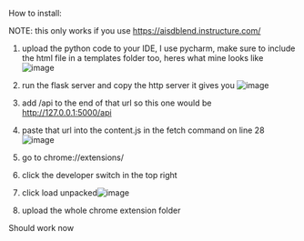 How to install:

NOTE: this only works if you use https://aisdblend.instructure.com/

1. upload the python code to your IDE, I use pycharm, make sure to include the html file in a templates folder too, heres what mine looks like ![image](https://github.com/BigFish003/Assignment-Tracker/assets/89654438/ea6c6c7d-653c-4372-8b8a-4afe0669b780)
2. run the flask server and copy the http server it gives you ![image](https://github.com/BigFish003/Assignment-Tracker/assets/89654438/1efa9f7e-f6a2-48d2-a2e0-9c0883e8d7ac)
3. add /api to the end of that url so this one would be http://127.0.0.1:5000/api
4. paste that url into the content.js in the fetch command on line 28 ![image](https://github.com/BigFish003/Assignment-Tracker/assets/89654438/fd1db885-19ce-4493-90c5-edefe0aa1e17)

5. go to chrome://extensions/
6. click the developer switch in the top right
7. click load unpacked![image](https://github.com/BigFish003/Assignment-Tracker/assets/89654438/a7e82952-e9f4-4b4e-9548-53214908e309)
8. upload the whole chrome extension folder

Should work now

